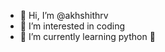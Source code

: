- 👋 Hi, I’m @akhshithrv
- 👀 I’m interested in coding
- 🌱 I’m currently learning python 🐍

<!---
akhshithrv/akhshithrv is a ✨ special ✨ repository because its `README.md` (this file) appears on your GitHub profile.
You can click the Preview link to take a look at your changes.
--->
